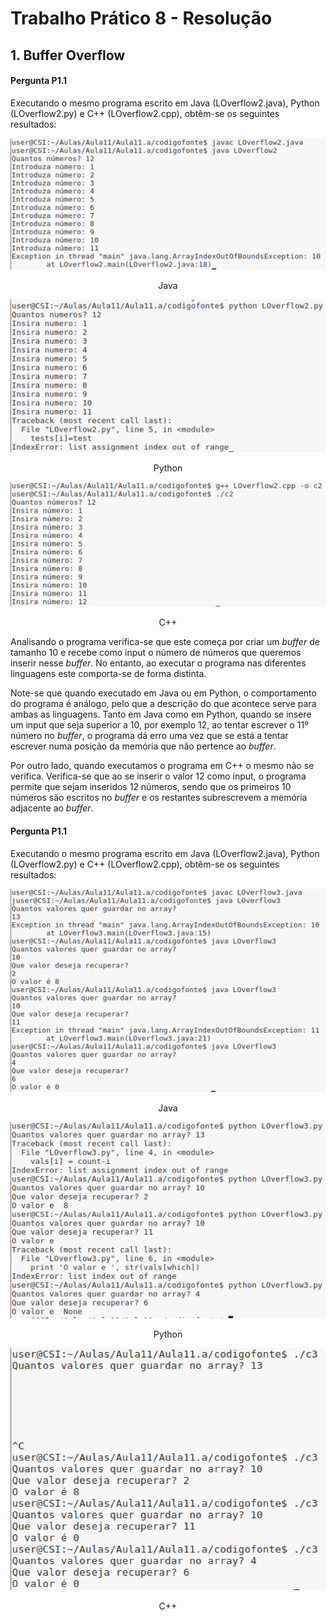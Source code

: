 # Trabalho Prático 8 - Resolução

## 1. Buffer Overflow

#### Pergunta P1.1

Executando o mesmo programa escrito em Java (LOverflow2.java), Python (LOverflow2.py) e C++ (LOverflow2.cpp), obtêm-se os seguintes resultados:

![Java](https://github.com/uminho-miei-engseg-18-19/Grupo1/blob/master/TP8/P1_1/javaP1.png)

<p align="center">
  Java
</p>

![Python](https://github.com/uminho-miei-engseg-18-19/Grupo1/blob/master/TP8/P1_1/pythonP1.png)

<p align="center">
  Python
</p>


![C++](https://github.com/uminho-miei-engseg-18-19/Grupo1/blob/master/TP8/P1_1/cP1.png)

<p align="center">
  C++
</p>

Analisando o programa verifica-se que este começa por criar um *buffer* de tamanho 10 e recebe como input o número de números que queremos inserir nesse *buffer*. No entanto, ao executar o programa nas diferentes linguagens este comporta-se de forma distinta.

Note-se que quando executado em Java ou em Python, o comportamento do programa é análogo, pelo que a descrição do que acontece serve para ambas as linguagens. Tanto em Java como em Python, quando se insere um input que seja superior a 10, por exemplo 12, ao tentar escrever o 11º número no *buffer*, o programa dá erro uma vez que se está a tentar escrever numa posição da memória que não pertence ao *buffer*.

Por outro lado, quando executamos o programa em C++ o mesmo não se verifica. Verifica-se que ao se inserir o valor 12 como input, o programa permite que sejam inseridos 12 números, sendo que os primeiros 10 números são escritos no *buffer* e os restantes subrescrevem a memória adjacente ao *buffer*.

#### Pergunta P1.1

Executando o mesmo programa escrito em Java (LOverflow2.java), Python (LOverflow2.py) e C++ (LOverflow2.cpp), obtêm-se os seguintes resultados:

![Java](https://github.com/uminho-miei-engseg-18-19/Grupo1/blob/master/TP8/P1_2/javaP1.png)

<p align="center">
  Java
</p>

![Python](https://github.com/uminho-miei-engseg-18-19/Grupo1/blob/master/TP8/P1_2/PythonP1.png)

<p align="center">
  Python
</p>


![C++](https://github.com/uminho-miei-engseg-18-19/Grupo1/blob/master/TP8/P1_2/cP1.png)

<p align="center">
  C++
</p>
